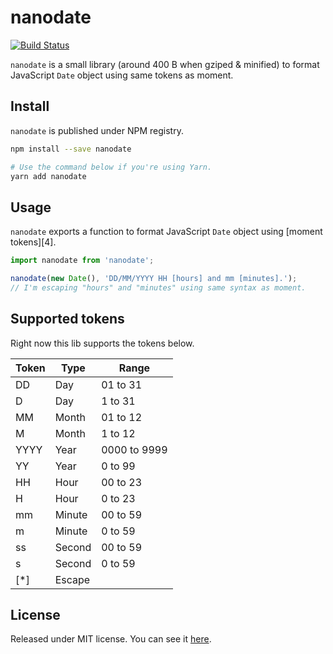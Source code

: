 # nanodate

[![Build Status][2]][1]

`nanodate` is a small library (around 400 B when gziped & minified) to format JavaScript `Date` object using same tokens as moment.

## Install

`nanodate` is published under NPM registry.

```sh
npm install --save nanodate

# Use the command below if you're using Yarn.
yarn add nanodate
```

## Usage

`nanodate` exports a function to format JavaScript `Date` object using [moment tokens][4].

```js
import nanodate from 'nanodate';

nanodate(new Date(), 'DD/MM/YYYY HH [hours] and mm [minutes].');
// I'm escaping "hours" and "minutes" using same syntax as moment.
```

## Supported tokens

Right now this lib supports the tokens below.

| Token | Type   | Range        |
| ----- | ------ | ------------ |
| DD    | Day    | 01 to 31     |
| D     | Day    | 1 to 31      |
| MM    | Month  | 01 to 12     |
| M     | Month  | 1 to 12      |
| YYYY  | Year   | 0000 to 9999 |
| YY    | Year   | 0 to 99      |
| HH    | Hour   | 00 to 23     |
| H     | Hour   | 0 to 23      |
| mm    | Minute | 00 to 59     |
| m     | Minute | 0 to 59      |
| ss    | Second | 00 to 59     |
| s     | Second | 0 to 59      |
| [*]   | Escape | &nbsp;       |

## License

Released under MIT license. You can see it [here][0].

<!-- Links -->

[0]: ./LICENSE
[1]: https://travis-ci.org/VitorLuizC/nanodate
[2]: https://travis-ci.org/VitorLuizC/nanodate.svg?branch=master
[3]: http://momentjs.com/docs/#/displaying/format/
